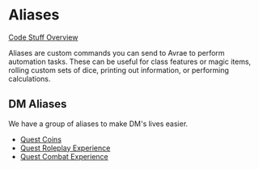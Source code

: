 # Aliases
[Code Stuff Overview](../Code%20Stuff%20Overview.md)

Aliases are custom commands you can send to Avrae to perform automation tasks. These can be useful for class features or magic items, rolling custom sets of dice, printing out information, or performing calculations.

## DM Aliases
We have a group of aliases to make DM's lives easier. 
- [Quest Coins](30.02%20Quest%20Coins.md)
- [Quest Roleplay Experience](30.03%20Quest%20Roleplay%20Experience.md)
- [Quest Combat Experience](30.04%20Quest%20Combat%20Experience.md)